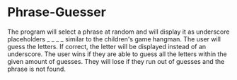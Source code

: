 # Phrase-Guesser
The program will select a phrase at random and will display it as underscore placeholders  _ _ _ _ similar to the children's game hangman. The user will guess the letters. If correct, the letter will be displayed instead of an underscore. The user wins if they are able to guess all the letters within the given amount of guesses. They will lose if they run out of guesses and the phrase is not found.
